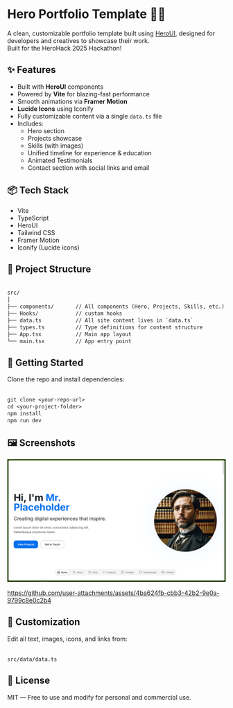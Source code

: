 # Hero Portfolio Template 🧑‍💻

A clean, customizable portfolio template built using [HeroUI](https://heroui.com), designed for developers and creatives to showcase their work.  
Built for the HeroHack 2025 Hackathon!

## ✨ Features

- Built with **HeroUI** components
- Powered by **Vite** for blazing-fast performance
- Smooth animations via **Framer Motion**
- **Lucide Icons** using Iconify
- Fully customizable content via a single `data.ts` file
- Includes:
  - Hero section
  - Projects showcase
  - Skills (with images)
  - Unified timeline for experience & education
  - Animated Testimonials
  - Contact section with social links and email

## 📦 Tech Stack

- Vite
- TypeScript
- HeroUI
- Tailwind CSS
- Framer Motion
- Iconify (Lucide icons)

## 📁 Project Structure

```

src/
│
├── components/       // All components (Hero, Projects, Skills, etc.)
├── Hooks/            // custom hooks
├── data.ts           // All site content lives in `data.ts`
├── types.ts          // Type definitions for content structure
├── App.tsx           // Main app layout
└── main.tsx          // App entry point

```

## 🚀 Getting Started

Clone the repo and install dependencies:

```

git clone <your-repo-url>
cd <your-project-folder>
npm install
npm run dev

```

## 🖼️ Screenshots

![Demo screenshot ](./screenshots/demo.png)


https://github.com/user-attachments/assets/4ba624fb-cbb3-42b2-9e0a-9799c8e0c2b4


## 🧩 Customization

Edit all text, images, icons, and links from:

```

src/data/data.ts

```

## 📜 License

MIT — Free to use and modify for personal and commercial use.
